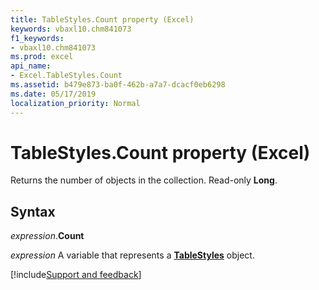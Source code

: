 ```yaml
---
title: TableStyles.Count property (Excel)
keywords: vbaxl10.chm841073
f1_keywords:
- vbaxl10.chm841073
ms.prod: excel
api_name:
- Excel.TableStyles.Count
ms.assetid: b479e873-ba0f-462b-a7a7-dcacf0eb6298
ms.date: 05/17/2019
localization_priority: Normal
---
```



# TableStyles.Count property (Excel)

Returns the number of objects in the collection. Read-only **Long**.


## Syntax

_expression_.**Count**

_expression_ A variable that represents a **[TableStyles](Excel.TableStyles.md)** object.



[!include[Support and feedback](~/includes/feedback-boilerplate.md)]